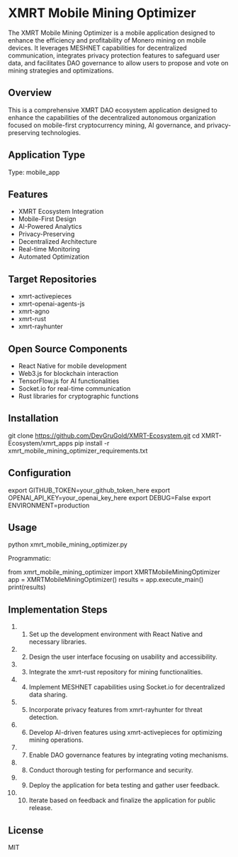 # XMRT Mobile Mining Optimizer

The XMRT Mobile Mining Optimizer is a mobile application designed to enhance the efficiency and profitability of Monero mining on mobile devices. It leverages MESHNET capabilities for decentralized communication, integrates privacy protection features to safeguard user data, and facilitates DAO governance to allow users to propose and vote on mining strategies and optimizations.

## Overview

This is a comprehensive XMRT DAO ecosystem application designed to enhance the capabilities of the decentralized autonomous organization focused on mobile-first cryptocurrency mining, AI governance, and privacy-preserving technologies.

## Application Type

Type: mobile_app

## Features

- XMRT Ecosystem Integration
- Mobile-First Design
- AI-Powered Analytics
- Privacy-Preserving
- Decentralized Architecture
- Real-time Monitoring
- Automated Optimization

## Target Repositories

- xmrt-activepieces
- xmrt-openai-agents-js
- xmrt-agno
- xmrt-rust
- xmrt-rayhunter

## Open Source Components

- React Native for mobile development
- Web3.js for blockchain interaction
- TensorFlow.js for AI functionalities
- Socket.io for real-time communication
- Rust libraries for cryptographic functions

## Installation

git clone https://github.com/DevGruGold/XMRT-Ecosystem.git
cd XMRT-Ecosystem/xmrt_apps
pip install -r xmrt_mobile_mining_optimizer_requirements.txt

## Configuration

export GITHUB_TOKEN=your_github_token_here
export OPENAI_API_KEY=your_openai_key_here
export DEBUG=False
export ENVIRONMENT=production

## Usage

python xmrt_mobile_mining_optimizer.py

Programmatic:

from xmrt_mobile_mining_optimizer import XMRTMobileMiningOptimizer
app = XMRTMobileMiningOptimizer()
results = app.execute_main()
print(results)

## Implementation Steps

1. 1. Set up the development environment with React Native and necessary libraries.
2. 2. Design the user interface focusing on usability and accessibility.
3. 3. Integrate the xmrt-rust repository for mining functionalities.
4. 4. Implement MESHNET capabilities using Socket.io for decentralized data sharing.
5. 5. Incorporate privacy features from xmrt-rayhunter for threat detection.
6. 6. Develop AI-driven features using xmrt-activepieces for optimizing mining operations.
7. 7. Enable DAO governance features by integrating voting mechanisms.
8. 8. Conduct thorough testing for performance and security.
9. 9. Deploy the application for beta testing and gather user feedback.
10. 10. Iterate based on feedback and finalize the application for public release.

## License

MIT
